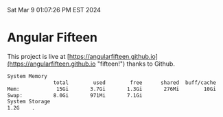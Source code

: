 Sat Mar  9 01:07:26 PM EST 2024

# Angular Fifteen


This project is live at [https://angularfifteen.github.io](https://angularfifteen.github.io "fifteen!") thanks to Github.

```bash
System Memory
               total        used        free      shared  buff/cache   available
Mem:            15Gi       3.7Gi       1.3Gi       276Mi        10Gi        11Gi
Swap:          8.0Gi       971Mi       7.1Gi
System Storage
1.2G	.
```
